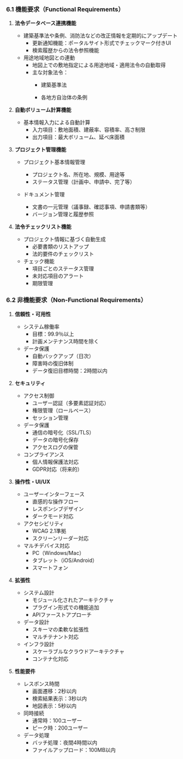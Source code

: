 ### 6.1 機能要求（Functional Requirements）

1. **法令データベース連携機能**
    - 建築基準法や条例、消防法などの改正情報を定期的にアップデート
        - 更新通知機能：ポータルサイト形式でチェックマーク付きUI
        - 検索履歴からの法令参照機能
    - 用途地域地図との連動
        - 地図上での敷地指定による用途地域・適用法令の自動取得
        - 主な対象法令：
            - 建築基準法

            - 各地方自治体の条例

2. **自動ボリューム計算機能**
    - 基本情報入力による自動計算
        - 入力項目：敷地面積、建蔽率、容積率、高さ制限
        - 出力項目：最大ボリューム、延べ床面積


3. **プロジェクト管理機能**
    - プロジェクト基本情報管理
        - プロジェクト名、所在地、規模、用途等
        - ステータス管理（計画中、申請中、完了等）

    - ドキュメント管理
        - 文書の一元管理（議事録、確認事項、申請書類等）
        - バージョン管理と履歴参照


4. **法令チェックリスト機能**
    - プロジェクト情報に基づく自動生成
        - 必要書類のリストアップ
        - 法的要件のチェックリスト
    - チェック機能
        - 項目ごとのステータス管理
        - 未対応項目のアラート
        - 期限管理



### 6.2 非機能要求（Non-Functional Requirements）

1. **信頼性・可用性**
    - システム稼働率
        - 目標：99.9％以上
        - 計画メンテナンス時間を除く
    - データ保護
        - 自動バックアップ（日次）
        - 障害時の復旧体制
        - データ復旧目標時間：2時間以内

2. **セキュリティ**
    - アクセス制御
        - ユーザー認証（多要素認証対応）
        - 権限管理（ロールベース）
        - セッション管理
    - データ保護
        - 通信の暗号化（SSL/TLS）
        - データの暗号化保存
        - アクセスログの保管
    - コンプライアンス
        - 個人情報保護法対応
        - GDPR対応（将来的）

3. **操作性・UI/UX**
    - ユーザーインターフェース
        - 直感的な操作フロー
        - レスポンシブデザイン
        - ダークモード対応
    - アクセシビリティ
        - WCAG 2.1準拠
        - スクリーンリーダー対応
    - マルチデバイス対応
        - PC（Windows/Mac）
        - タブレット（iOS/Android）
        - スマートフォン

4. **拡張性**
    - システム設計
        - モジュール化されたアーキテクチャ
        - プラグイン形式での機能追加
        - APIファーストアプローチ
    - データ設計
        - スキーマの柔軟な拡張性
        - マルチテナント対応
    - インフラ設計
        - スケーラブルなクラウドアーキテクチャ
        - コンテナ化対応

5. **性能要件**
    - レスポンス時間
        - 画面遷移：2秒以内
        - 検索結果表示：3秒以内
        - 地図表示：5秒以内
    - 同時接続
        - 通常時：100ユーザー
        - ピーク時：200ユーザー
    - データ処理
        - バッチ処理：夜間4時間以内
        - ファイルアップロード：100MB以内